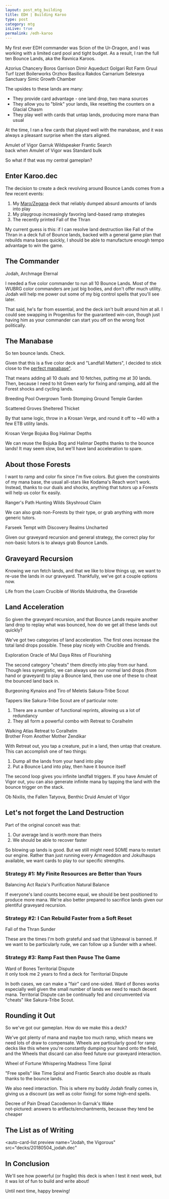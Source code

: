 ```yaml
---
layout: post_mtg_building
title: EDH | Building Karoo
type: post
category: mtg
isLive: true
permalink: /edh-karoo
---
```


My first ever EDH commander was <auto-card>Scion of the Ur-Dragon</auto-card>, and I was working with a limited card pool and tight budget. As a result, I ran the full ten Bounce Lands, aka the Ravnica <auto-card>Karoo</auto-card>s.

<div class="center mtg-small">
  <auto-card-image>Azorius Chancery</auto-card-image>
  <auto-card-image>Boros Garrison</auto-card-image>
  <auto-card-image>Dimir Aqueduct</auto-card-image>
  <auto-card-image>Golgari Rot Farm</auto-card-image>
  <auto-card-image>Gruul Turf</auto-card-image>
  <auto-card-image>Izzet Boilerworks</auto-card-image>
  <auto-card-image>Orzhov Basilica</auto-card-image>
  <auto-card-image>Rakdos Carnarium</auto-card-image>
  <auto-card-image>Selesnya Sanctuary</auto-card-image>
  <auto-card-image>Simic Growth Chamber</auto-card-image>
</div>

The upsides to these lands are many:

- They provide card advantage - one land drop, two mana sources
- They allow you to "blink" your lands, like resetting the counters on a <auto-card>Glacial Chasm</auto-card>
- They play well with <auto-card name="Voyaging Satyr">cards that untap lands</auto-card>, producing more mana than usual

At the time, I ran a few cards that played well with the manabase, and it was always a pleasant surprise when the stars aligned.

<div class="center">
  <auto-card-image>Amulet of Vigor</auto-card-image>
  <auto-card-image>Garruk Wildspeaker</auto-card-image>
  <auto-card-image>Frantic Search</auto-card-image>
  <div class="img-comment">back when Amulet of Vigor was Standard bulk</div>
</div>

So what if that was my central gameplan?

## Enter Karoo.dec

The decision to create a deck revolving around Bounce Lands comes from a few recent events:

1. My <a href="https://tappedout.net/mtg-decks/maro-speaker-v3-final/">Maro/Zegana</a> deck that reliably dumped absurd amounts of lands into play
2. My playgroup increasingly favoring <auto-card name="Cultivate">land-based</auto-card> ramp strategies
3. The recently printed <auto-card>Fall of the Thran</auto-card>

My current guess is this: if I can resolve land destruction like <auto-card>Fall of the Thran</auto-card> in a deck full of Bounce lands, backed with a general game plan that rebuilds mana bases quickly, I should be able to manufacture enough tempo advantage to win the game.

## The Commander

<div class="center">
  <auto-card-image>Jodah, Archmage Eternal</auto-card-image>
</div>

I needed a five color commander to run all 10 Bounce Lands. Most of the WUBRG color commanders are just big bodies, and don't offer much utility. Jodah will help me power out some of my big control spells that you'll see later.

That said, he's far from essential, and the deck isn't built around him at all. I could see swapping in <auto-card>Progenitus</auto-card> for the guaranteed win-con, though just having him as your commander can start you off on the wrong foot politically.

## The Manabase

So ten bounce lands. Check.

Given that this is a five color deck and "Landfall Matters", I decided to stick close to the <a href="https://www.mtgsalvation.com/forums/the-game/commander-edh/780985-creating-the-ideal-5-color-mana-base">perfect manabase"</a>.

That means adding all 10 duals and 10 fetches, putting me at 30 lands. Then, because I need to hit Green early for fixing and ramping, add all the Forest shocks and cycling lands.

<div class="center">
  <auto-card-image>Breeding Pool</auto-card-image>
  <auto-card-image>Overgrown Tomb</auto-card-image>
  <auto-card-image>Stomping Ground</auto-card-image>
  <auto-card-image>Temple Garden</auto-card-image>

  <auto-card-image>Scattered Groves</auto-card-image>
  <auto-card-image>Sheltered Thicket</auto-card-image>
</div>

By that same logic, throw in a <auto-card>Krosan Verge</auto-card>, and round it off to ~40 with a few ETB utility lands.

<div class="center">
  <auto-card-image>Krosan Verge</auto-card-image>
  <auto-card-image>Bojuka Bog</auto-card-image>
  <auto-card-image>Halimar Depths</auto-card-image>
</div>

We can reuse the <auto-card>Bojuka Bog</auto-card> and <auto-card>Halimar Depths</auto-card> thanks to the bounce lands! It may seem slow, but we'll have land acceleration to spare.

## About those Forests

I want to ramp and color fix since I'm five colors. But given the constraints of my mana base, the usual all-stars like <auto-card>Kodama's Reach</auto-card> won't work. Instead, thanks to our duals and shocks, anything that tutors up a Forests will help us color fix easily.

<div class="center">
  <auto-card-image>Ranger's Path</auto-card-image>
  <auto-card-image>Hunting Wilds</auto-card-image>
  <auto-card-image>Skyshroud Claim</auto-card-image>
</div>

We can also grab non-Forests by their type, or grab anything with more generic tutors.

<div class="center">
  <auto-card-image>Farseek</auto-card-image>
  <auto-card-image>Tempt with Discovery</auto-card-image>
  <auto-card-image>Realms Uncharted</auto-card-image>
</div>

Given our graveyard recursion and general strategy, the correct play for non-basic tutors is to always grab Bounce Lands.

## Graveyard Recursion

Knowing we run fetch lands, and that we like to blow things up, we want to re-use the lands in our graveyard. Thankfully, we've got a couple options now.

<div class="center">
  <auto-card-image>Life from the Loam</auto-card-image>
  <auto-card-image>Crucible of Worlds</auto-card-image>
  <auto-card-image>Muldrotha, the Gravetide</auto-card-image>
</div>

## Land Acceleration

So given the graveyard recursion, and that Bounce Lands require another land drop to replay what was bounced, how do we get all these lands out quickly?

We've got two categories of land acceleration. The first ones increase the total land drops possible. These play nicely with <auto-card name="Crucible of Worlds">Crucible</auto-card> and <auto-card name="Ramunap Excavator">friends</auto-card>.

<div class="center">
  <auto-card-image>Exploration</auto-card-image>
  <auto-card-image>Oracle of Mul Daya</auto-card-image>
  <auto-card-image>Rites of Flourishing</auto-card-image>
</div>

The second category "cheats" them directly into play from our hand. Though less synergistic, we can always use our normal land drops (from hand or graveyard) to play a Bounce land, then use one of these to cheat the bounced land back in.

<div class="center">
  <auto-card-image>Burgeoning</auto-card-image>
  <auto-card-image>Kynaios and Tiro of Meletis</auto-card-image>
  <auto-card-image>Sakura-Tribe Scout</auto-card-image>
</div>

Tappers like <auto-card>Sakura-Tribe Scout</auto-card> are of particular note:

1. There are a number of functional reprints, allowing us a lot of redundancy
2. They all form a powerful combo with <auto-card>Retreat to Coralhelm</auto-card>

<div class="center">
  <auto-card-image>Walking Atlas</auto-card-image>
  <auto-card-image>Retreat to Coralhelm</auto-card-image>
  <div class="img-comment">Brother From Another <span class="strike">Mother</span> Zendikar</div>
</div>

With <auto-card name="Retreat to Coralhelm">Retreat</auto-card> out, you tap a creature, put in a land, then untap that creature. This can accomplish one of two things:

1. Dump all the lands from your hand into play
2. Put a Bounce Land into play, then have it bounce itself

The second loop gives you infinite landfall triggers. If you have <auto-card>Amulet of Vigor</auto-card> out, you can also generate infinite mana by tapping the land with the bounce trigger on the stack.

<div class="center">
  <auto-card-image>Ob Nixilis, the Fallen</auto-card-image>
  <auto-card-image>Tatyova, Benthic Druid</auto-card-image>
  <auto-card-image>Amulet of Vigor</auto-card-image>
</div>

## Let's not forget the Land Destruction

Part of the original conceit was that:

1. Our average land is worth more than theirs
2. We should be able to recover faster

So blowing up lands is good. But we still might need SOME mana to restart our engine. Rather than just running every <auto-card>Armageddon</auto-card> and <auto-card>Jokulhaups</auto-card> available, we want cards to play to our specific strengths.

### Strategy #1: My Finite Resources are Better than Yours

<div class="center">
  <auto-card-image>Balancing Act</auto-card-image>
  <auto-card-image>Razia's Purification</auto-card-image>
  <auto-card-image>Natural Balance</auto-card-image>
</div>

If everyone's land counts become equal, we should be best positioned to produce more mana. We're also better prepared to sacrifice lands given our plentiful graveyard recursion.

### Strategy #2: I Can Rebuild Faster from a Soft Reset

<div class="center">
  <auto-card-image>Fall of the Thran</auto-card-image>
  <auto-card-image>Sunder</auto-card-image>
</div>

These are the times I'm both grateful and sad that <auto-card>Upheaval</auto-card> is banned. If we want to be particularly rude, we can follow up a <auto-card>Sunder</auto-card> with a <auto-card name="Windfall">wheel</auto-card>.

### Strategy #3: Ramp Fast then Pause The Game

<div class="center">
  <auto-card-image>Ward of Bones</auto-card-image>
  <auto-card-image>Territorial Dispute</auto-card-image>
  <div class="img-comment">it only took me 2 years to find a deck for Territorial Dispute</div>
</div>

In both cases, we can make a "fair" card one-sided. <auto-card>Ward of Bones</auto-card> works especially well given the small number of lands we need to reach decent mana. <auto-card>Territorial Dispute</auto-card> can be continually fed and circumvented via "cheats" like <auto-card>Sakura-Tribe Scout</auto-card>.

## Rounding it Out

So we've got our gameplan. How do we make this a deck?

We've got plenty of mana and maybe too much ramp, which means we need lots of draw to compensate. <auto-card>Wheels</auto-card> are particularly good for ramp decks like this where you're constantly dumping your hand onto the field, and the Wheels that discard can also feed future our <auto-card name="Crucible of Worlds">graveyard</auto-card> interaction.

<div class="center">
  <auto-card-image>Wheel of Fortune</auto-card-image>
  <auto-card-image>Whispering Madness</auto-card-image>
  <auto-card-image>Time Spiral</auto-card-image>
</div>

"Free spells" like <auto-card>Time Spiral</auto-card> and <auto-card>Frantic Search</auto-card> also double as <auto-card name="Dark Ritual">rituals</auto-card> thanks to the bounce lands.

We also need interaction. This is where my buddy <auto-card name="Jodah, Archmage Eternal">Jodah</auto-card> finally comes in, giving us a discount (as well as color fixing) for some high-end spells.

<div class="center">
  <auto-card-image>Decree of Pain</auto-card-image>
  <auto-card-image>Dread Cacodemon</auto-card-image>
  <auto-card-image>In Garruk's Wake</auto-card-image>
  <div class="img-comment">not-pictured: answers to artifacts/enchantments, because they tend be cheaper</div>
</div>

## The List as of Writing

<auto-card-list
  preview
  name="Jodah, the Vigorous"
  src="decks/20180504_jodah.dec"
></auto-card-list>

## In Conclusion

We'll see how powerful (or fragile) this deck is when I test it next week, but it was lot of fun to build and write about!

Until next time, happy brewing!
